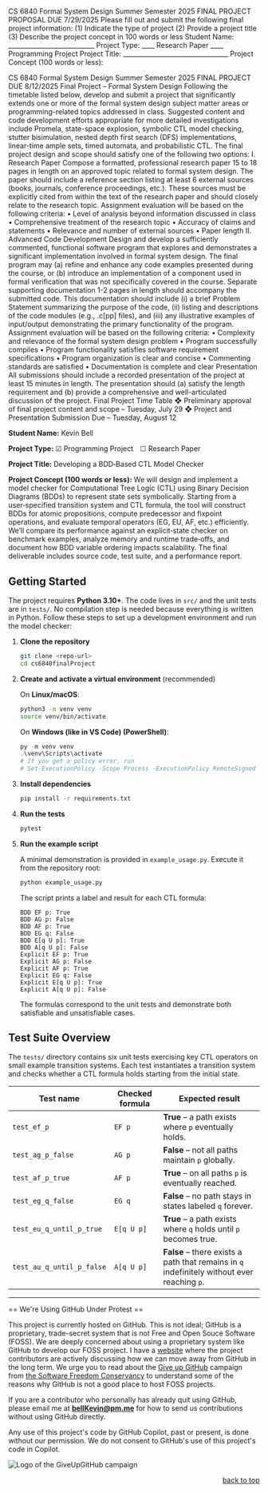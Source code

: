 <a name="readme-top"></a>

# 


CS 6840
Formal System Design
Summer Semester 2025
FINAL PROJECT PROPOSAL
DUE 7/29/2025
Please fill out and submit the following final project information:
(1) Indicate the type of project
(2) Provide a project title
(3) Describe the project concept in 100 words or less
Student Name: ___________________________
Project Type: ____ Research Paper ____ Programming Project
Project Title: _________________________________
Project Concept (100 words or less):




CS 6840
Formal System Design
Summer Semester 2025
FINAL PROJECT
DUE 8/12/2025
Final Project – Formal System Design
Following the timetable listed below, develop and submit a project that significantly extends one
or more of the formal system design subject matter areas or programming-related topics
addressed in class. Suggested content and code development efforts appropriate for more
detailed investigations include Promela, state-space explosion, symbolic CTL model checking,
stutter bisimulation, nested depth first search (DFS) implementations, linear-time ample sets,
timed automata, and probabilistic CTL.
The final project design and scope should satisfy one of the following two options:
I. Research Paper
Compose a formatted, professional research paper 15 to 18 pages in length on an approved topic
related to formal system design. The paper should include a reference section listing at least 6
external sources (books, journals, conference proceedings, etc.). These sources must be
explicitly cited from within the text of the research paper and should closely relate to the
research topic.
Assignment evaluation will be based on the following criteria:
• Level of analysis beyond information discussed in class
• Comprehensive treatment of the research topic
• Accuracy of claims and statements
• Relevance and number of external sources
• Paper length
II. Advanced Code Development
Design and develop a sufficiently commented, functional software program that explores and
demonstrates a significant implementation involved in formal system design. The final program
may (a) refine and enhance any code examples presented during the course, or (b) introduce an
implementation of a component used in formal verification that was not specifically covered in
the course. Separate supporting documentation 1-2 pages in length should accompany the
submitted code. This documentation should include (i) a brief Problem Statement summarizing
the purpose of the code, (ii) listing and descriptions of the code modules (e.g., .c[pp] files), and
(iii) any illustrative examples of input/output demonstrating the primary functionality of the
program.
Assignment evaluation will be based on the following criteria:
• Complexity and relevance of the formal system design problem
• Program successfully compiles
• Program functionality satisfies software requirement specifications
• Program organization is clear and concise
• Commenting standards are satisfied
• Documentation is complete and clear
Presentation
All submissions should include a recorded presentation of the project at least 15 minutes in
length. The presentation should (a) satisfy the length requirement and (b) provide a
comprehensive and well-articulated discussion of the project.
Final Project Time Table
❖ Preliminary approval of final project content and scope – Tuesday, July 29
❖ Project and Presentation Submission Due – Tuesday, August 12




**Student Name:** Kevin Bell

**Project Type:** ☑ Programming Project ☐ Research Paper

**Project Title:** Developing a BDD‑Based CTL Model Checker

**Project Concept (100 words or less):**
We will design and implement a model checker for Computational Tree Logic (CTL) using Binary Decision Diagrams (BDDs) to represent state sets symbolically. Starting from a user‑specified transition system and CTL formula, the tool will construct BDDs for atomic propositions, compute predecessor and fixpoint operations, and evaluate temporal operators (EG, EU, AF, etc.) efficiently. We’ll compare its performance against an explicit‑state checker on benchmark examples, analyze memory and runtime trade‑offs, and document how BDD variable ordering impacts scalability. The final deliverable includes source code, test suite, and a performance report.


## Getting Started

The project requires **Python 3.10+**. The code lives in `src/` and the unit tests are in `tests/`. No compilation step is needed because everything is written in Python. Follow these steps to set up a development environment and run the model checker:

1. **Clone the repository**

   ```bash
   git clone <repo-url>
   cd cs6840finalProject
   ```

2. **Create and activate a virtual environment** (recommended)

   On **Linux/macOS**:

   ```bash
   python3 -m venv venv
   source venv/bin/activate
   ```

   On **Windows (like in VS Code) (PowerShell)**:

   ```powershell
   py -m venv venv
   .\venv\Scripts\activate
   # If you get a policy error, run
   # Set-ExecutionPolicy -Scope Process -ExecutionPolicy RemoteSigned
   ```

3. **Install dependencies**

   ```bash
   pip install -r requirements.txt
   ```

4. **Run the tests**

   ```bash
   pytest
   ```

5. **Run the example script**

   A minimal demonstration is provided in `example_usage.py`.
   Execute it from the repository root:

   ```bash
   python example_usage.py
   ```


   The script prints a label and result for each CTL formula:

   ```
   BDD EF p: True
   BDD AG p: False
   BDD AF p: True
   BDD EG q: False
   BDD E[q U p]: True
   BDD A[q U p]: False
   Explicit EF p: True
   Explicit AG p: False
   Explicit AF p: True
   Explicit EG q: False
   Explicit E[q U p]: True
   Explicit A[q U p]: False
   ```

   The formulas correspond to the unit tests and demonstrate both
   satisfiable and unsatisfiable cases.



## Test Suite Overview

The `tests/` directory contains six unit tests exercising key CTL operators on
small example transition systems. Each test instantiates a transition system and
checks whether a CTL formula holds starting from the initial state.

| Test name | Checked formula | Expected result |
|-----------|-----------------|-----------------|
| `test_ef_p` | `EF p` | **True** – a path exists where `p` eventually holds. |
| `test_ag_p_false` | `AG p` | **False** – not all paths maintain `p` globally. |
| `test_af_p_true` | `AF p` | **True** – on all paths `p` is eventually reached. |
| `test_eg_q_false` | `EG q` | **False** – no path stays in states labeled `q` forever. |
| `test_eu_q_until_p_true` | `E[q U p]` | **True** – a path exists where `q` holds until `p` becomes true. |
| `test_au_q_until_p_false` | `A[q U p]` | **False** – there exists a path that remains in `q` indefinitely without ever reaching `p`. |



--------------------------------------------------------------------------------------------------------------------------
== We're Using GitHub Under Protest ==

This project is currently hosted on GitHub.  This is not ideal; GitHub is a
proprietary, trade-secret system that is not Free and Open Souce Software
(FOSS).  We are deeply concerned about using a proprietary system like GitHub
to develop our FOSS project. I have a [website](https://bellKevin.me) where the
project contributors are actively discussing how we can move away from GitHub
in the long term.  We urge you to read about the [Give up GitHub](https://GiveUpGitHub.org) campaign 
from [the Software Freedom Conservancy](https://sfconservancy.org) to understand some of the reasons why GitHub is not 
a good place to host FOSS projects.

If you are a contributor who personally has already quit using GitHub, please
email me at **bellKevin@pm.me** for how to send us contributions without
using GitHub directly.

Any use of this project's code by GitHub Copilot, past or present, is done
without our permission.  We do not consent to GitHub's use of this project's
code in Copilot.

![Logo of the GiveUpGitHub campaign](https://sfconservancy.org/img/GiveUpGitHub.png)

<p align="right"><a href="#readme-top">back to top</a></p>
